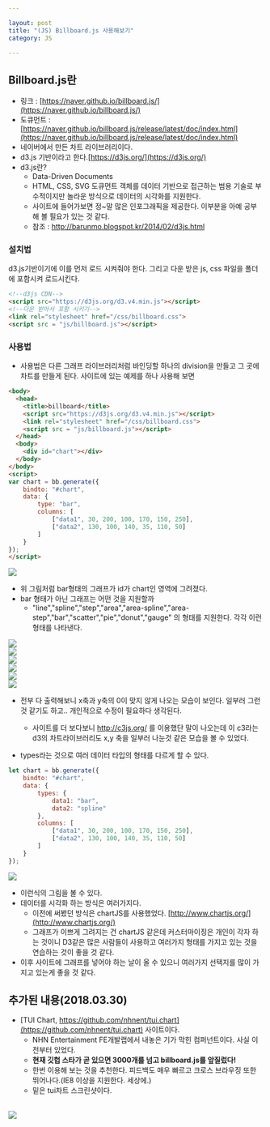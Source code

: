 ```yaml
---

layout: post
title: "(JS) Billboard.js 사용해보기"
category: JS

---
```


## Billboard.js란
* 링크 : [https://naver.github.io/billboard.js/](https://naver.github.io/billboard.js/)
* 도큐먼트 : [https://naver.github.io/billboard.js/release/latest/doc/index.html](https://naver.github.io/billboard.js/release/latest/doc/index.html)
* 네이버에서 만든 차트 라이브러리이다.
* d3.js 기반이라고 한다.[https://d3js.org/](https://d3js.org/)
* d3.js란?
    * Data-Driven Documents
    * HTML, CSS, SVG 도큐먼트 객체를 데이터 기반으로 접근하는 범용 기술로 부수적이지만 놀라운 방식으로 데이터의 시각화를 지원한다.
    * 사이트에 들어가보면 정~말 많은 인포그래픽을 제공한다. 이부분을 아예 공부해 볼 필요가 있는 것 같다.
    * 참조 : http://barunmo.blogspot.kr/2014/02/d3js.html


### 설치법
d3.js기반이기에 이를 먼저 로드 시켜줘야 한다. 그리고 다운 받은 js, css 파일을 폴더에 포함시켜 로드시킨다.

```html
<!--d3js CDN-->
<script src="https://d3js.org/d3.v4.min.js"></script>
<!--다운 받아서 포함 시키기-->
<link rel="stylesheet" href="/css/billboard.css">
<script src = "js/billboard.js"></script>
```


### 사용법
* 사용법은 다른 그래프 라이브러리처럼 바인딩할 하나의 division을 만들고 그 곳에 차트를 만들게 된다. 사이트에 있는 예제를 하나 사용해 보면

```html
<body>
  <head>
    <title>billboard</title>
    <script src="https://d3js.org/d3.v4.min.js"></script>
    <link rel="stylesheet" href="/css/billboard.css">
    <script src = "js/billboard.js"></script>
  </head>
  <body>
    <div id="chart"></div>
  </body>
</body>
<script>
var chart = bb.generate({
    bindto: "#chart",
    data: {
        type: "bar",
        columns: [
            ["data1", 30, 200, 100, 170, 150, 250],
            ["data2", 130, 100, 140, 35, 110, 50]
        ]
    }
});
</script>
```

<img src = '/post_img/201706/23/1.png'/><br/>
* 위 그림처럼 bar형태의 그래프가 id가 chart인 영역에 그려졌다.
* bar 형태가 아닌 그래프는 어떤 것을 지원할까
    * "line","spline","step","area","area-spline","area-step","bar","scatter","pie","donut","gauge" 의 형태를 지원한다. 각각 이런 형태를 나타낸다.

<img src = '/post_img/201706/23/2.png'/><br/>
<img src = '/post_img/201706/23/3.png'/><br/>
<img src = '/post_img/201706/23/4.png'/><br/>
<img src = '/post_img/201706/23/5.png'/><br/>
<img src = '/post_img/201706/23/6.png'/><br/>
<img src = '/post_img/201706/23/7.png'/><br/>

* 전부 다 출력해보니 x축과 y축의 0이 맞지 않게 나오는 모습이 보인다. 일부러 그런 것 같기도 하고.. 개인적으로 수정이 필요하다 생각된다.
    * 사이트를 더 보다보니 http://c3js.org/ 를 이용했단 말이 나오는데 이 c3라는 d3의 차트라이브러리도 x,y 축을 일부러 나눈것 같은 모습을 볼 수 있었다.

* types라는 것으로 여러 데이터 타입의 형태를 다르게 할 수 있다.

```javascript
let chart = bb.generate({
    bindto: "#chart",
    data: {
        types: {
            data1: "bar",
            data2: "spline"
        },
        columns: [
            ["data1", 30, 200, 100, 170, 150, 250],
            ["data2", 130, 100, 140, 35, 110, 50]
        ]
    }
});
```

<img src = '/post_img/201706/23/8.png'/><br/>
* 이런식의 그림을 볼 수 있다.
* 데이터를 시각화 하는 방식은 여러가지다.
    * 이전에 써봤던 방식은 chartJS를 사용했었다.  [http://www.chartjs.org/](http://www.chartjs.org/)
    * 그래프가 이쁘게 그려지는 건 chartJS 같은데 커스터마이징은 개인이 각자 하는 것이니 D3같은 많은 사람들이 사용하고 여러가지 형태를 가지고 있는 것을 연습하는 것이 좋을 것 같다.
* 이후 사이트에 그래프를 넣어야 하는 날이 올 수 있으니 여러가지 선택지를 많이 가지고 있는게 좋을 것 같다.


## 추가된 내용(2018.03.30)
* [TUI Chart, https://github.com/nhnent/tui.chart](https://github.com/nhnent/tui.chart) 사이트이다.
    * NHN Entertainment FE개발랩에서 내놓은 기가 막힌 컴퍼넌트이다. 사실 이전부터 있었다.
    * **현재 깃헙 스타가 곧 있으면 3000개를 넘고 billboard.js를 앞질렀다!**
    * 한번 이용해 보는 것을 추천한다. 피드백도 매우 빠르고 크로스 브라우징 또한 뛰어나다.(IE8 이상을 지원한다. 세상에.)
    * 밑은 tui차트 스크린샷이다.
<br>
<img src="../../../post_img/201706/23/9.png"/><br>


<br/><br/>